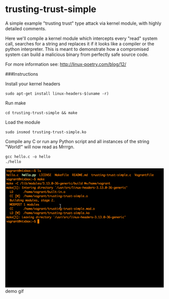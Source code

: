 trusting-trust-simple
=====================

A simple example "trusting trust" type attack via kernel module, with highly detailed comments.

Here we'll compile a kernel module which intercepts every "read" system call, searches for a string and replaces it if it looks like a compiler or the python interpreter. This is meant to demonstrate how a compromised system can build a malicious binary from perfectly safe source code.

For more information see: http://linux-poetry.com/blog/12/

###Instructions

Install your kernel headers

    sudo apt-get install linux-headers-$(uname -r)

Run make

    cd trusting-trust-simple && make
  
Load the module

    sudo insmod trusting-trust-simple.ko
  
Compile any C or run any Python script and all instances of the string "World!" will now read as Mrrrgn.

    gcc hello.c -o hello
    ./hello

<img src="trust.gif">demo gif</img>
